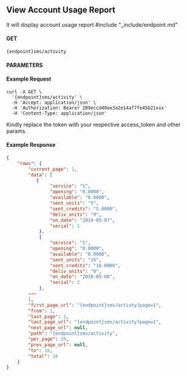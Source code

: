 ## View Account Usage Report

It will display account usage report
#include "_include/endpoint.md"

#### GET

```
{endpoint}sms/activity
```

#### PARAMETERS

#### Example Request

```
curl -X GET \
  '{endpoint}sms/activity' \
  -H 'Accept: application/json' \
  -H 'Authorization: Bearer 209eccd40ee3a2e14af7fe45b21xxx'
  -H 'Content-Type: application/json'
```

Kindly replace the token with your respective access_token and other params.

#### Example Response

```json
{
    "rows": {
        "current_page": 1,
        "data": [
           {
                "service": "S",
                "opening": "0.0000",
                "available": "0.0000",
                "sent_units": "5",
                "sent_credits": "5.0000",
                "deliv_units": "0",
                "on_date": "2019-05-07",
                "serial": 1
            },
            {
                "service": "S",
                "opening": "0.0000",
                "available": "0.0000",
                "sent_units": "16",
                "sent_credits": "16.0000",
                "deliv_units": "0",
                "on_date": "2018-05-08",
                "serial": 2
            },
        ---
        ],
        "first_page_url": "{endpoint}sms/activty?page=1",
        "from": 1,
        "last_page": 1,
        "last_page_url": "{endpoint}sms/activity?page=1",
        "next_page_url": null,
        "path": "{endpoint}sms/activity",
        "per_page": 25,
        "prev_page_url": null,
        "to": 16,
        "total": 16
    }
}
```

